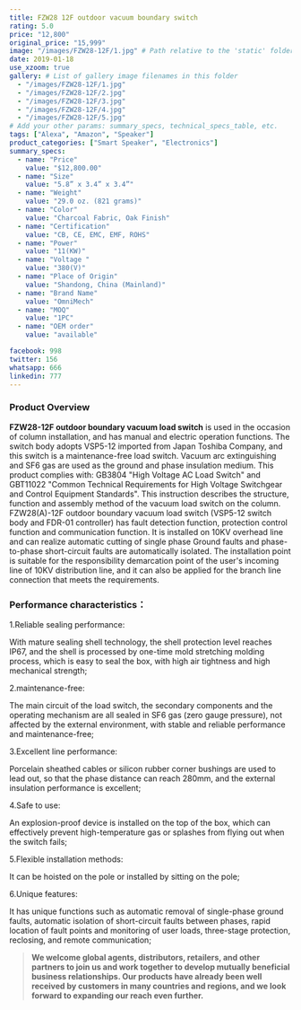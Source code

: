 ```yaml
---
title: FZW28 12F outdoor vacuum boundary switch
rating: 5.0
price: "12,800"
original_price: "15,999"
image: "/images/FZW28-12F/1.jpg" # Path relative to the 'static' folder or use Hugo Pipes
date: 2019-01-18
use_xzoom: true
gallery: # List of gallery image filenames in this folder
  - "/images/FZW28-12F/1.jpg"
  - "/images/FZW28-12F/2.jpg"
  - "/images/FZW28-12F/3.jpg"
  - "/images/FZW28-12F/4.jpg"
  - "/images/FZW28-12F/5.jpg"
# Add your other params: summary_specs, technical_specs_table, etc.
tags: ["Alexa", "Amazon", "Speaker"]
product_categories: ["Smart Speaker", "Electronics"]
summary_specs:
  - name: "Price"
    value: "$12,800.00"
  - name: "Size"
    value: "5.8” x 3.4” x 3.4”"
  - name: "Weight"
    value: "29.0 oz. (821 grams)"
  - name: "Color"
    value: "Charcoal Fabric, Oak Finish"
  - name: "Certification"
    value: "CB, CE, EMC, EMF, ROHS"
  - name: "Power"
    value: "11(KW)"
  - name: "Voltage "
    value: "380(V)"
  - name: "Place of Origin"
    value: "Shandong, China (Mainland)"
  - name: "Brand Name"
    value: "OmniMech"
  - name: "MOQ"
    value: "1PC"
  - name: "OEM order"
    value: "available"

facebook: 998
twitter: 156
whatsapp: 666
linkedin: 777    
---
```


### Product Overview

**FZW28-12F outdoor boundary vacuum load switch** is used in the occasion of column installation, and has manual and electric operation functions. The switch body adopts VSP5-12 imported from Japan Toshiba Company, and this switch is a maintenance-free load switch. Vacuum arc extinguishing and SF6 gas are used as the ground and phase insulation medium. This product complies with: GB3804 "High Voltage AC Load Switch" and GBT11022 "Common Technical Requirements for High Voltage Switchgear and Control Equipment Standards". This instruction describes the structure, function and assembly method of the vacuum load switch on the column. FZW28(A)-12F outdoor boundary vacuum load switch (VSP5-12 switch body and FDR-01 controller) has fault detection function, protection control function and communication function. It is installed on 10KV overhead line and can realize automatic cutting of single phase Ground faults and phase-to-phase short-circuit faults are automatically isolated. The installation point is suitable for the responsibility demarcation point of the user's incoming line of 10KV distribution line, and it can also be applied for the branch line connection that meets the requirements.

### Performance characteristics：

1.Reliable sealing performance:

With mature sealing shell technology, the shell protection level reaches IP67, and the shell is processed by one-time mold stretching molding process, which is easy to seal the box, with high air tightness and high mechanical strength;

2.maintenance-free:

The main circuit of the load switch, the secondary components and the operating mechanism are all sealed in SF6 gas (zero gauge pressure), not affected by the external environment, with stable and reliable performance and maintenance-free;

3.Excellent line performance:

Porcelain sheathed cables or silicon rubber corner bushings are used to lead out, so that the phase distance can reach 280mm, and the external insulation performance is excellent;

4.Safe to use:

An explosion-proof device is installed on the top of the box, which can effectively prevent high-temperature gas or splashes from flying out when the switch fails;

5.Flexible installation methods:

It can be hoisted on the pole or installed by sitting on the pole;

6.Unique features:

It has unique functions such as automatic removal of single-phase ground faults, automatic isolation of short-circuit faults between phases, rapid location of fault points and monitoring of user loads, three-stage protection, reclosing, and remote communication;



> **We welcome global agents, distributors, retailers, and other partners to join us and work together to develop mutually beneficial business relationships. Our products have already been well received by customers in many countries and regions, and we look forward to expanding our reach even further.**

